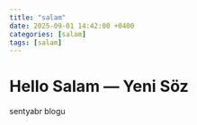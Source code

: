 ```yaml
---
title: "salam"
date: 2025-09-01 14:42:00 +0400
categories: [salam]
tags: [salam]
---
```


# Hello Salam — Yeni Söz

sentyabr blogu


